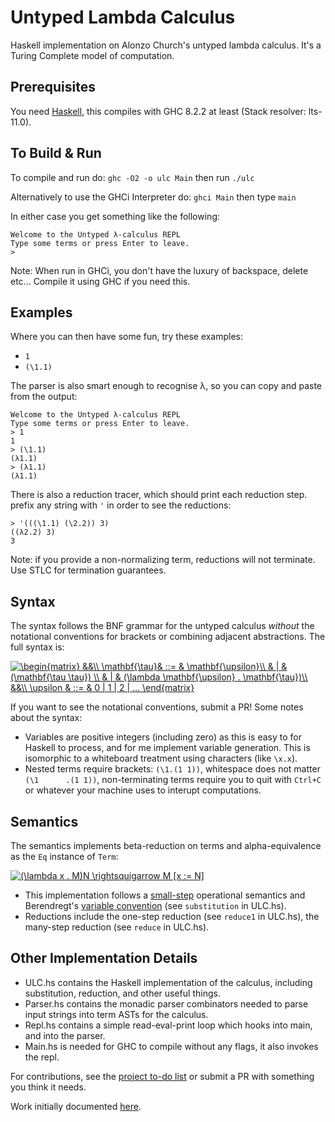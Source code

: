 # Untyped Lambda Calculus
Haskell implementation on Alonzo Church's untyped lambda calculus. It's a Turing Complete model of computation.

## Prerequisites
You need [Haskell](https://www.haskell.org/), this compiles with GHC 8.2.2 at least (Stack resolver: lts-11.0).

## To Build & Run

To compile and run do:
`ghc -O2 -o ulc Main`
then run `./ulc`

Alternatively to use the GHCi Interpreter do:
`ghci Main`
then type `main`

In either case you get something like the following:
```
Welcome to the Untyped λ-calculus REPL
Type some terms or press Enter to leave.
>

```
Note: When run in GHCi, you don't have the luxury of backspace, delete etc...
Compile it using GHC if you need this.

## Examples 
Where you can then have some fun, try these examples:
- `1`
- `(\1.1)`

The parser is also smart enough to recognise λ, so you can copy and paste from the output:
```
Welcome to the Untyped λ-calculus REPL
Type some terms or press Enter to leave.
> 1
1
> (\1.1)
(λ1.1)
> (λ1.1)
(λ1.1)
```

There is also a reduction tracer, which should print each reduction step. prefix any string with `'` in order to see the reductions:
```
> '(((\1.1) (\2.2)) 3)
((λ2.2) 3)
3
```
Note: if you provide a non-normalizing term, reductions will not terminate. Use STLC for termination guarantees.

## Syntax 

The syntax follows the BNF grammar for the untyped calculus *without* the notational conventions for brackets or combining adjacent abstractions. The full syntax is:

<a href="https://www.codecogs.com/eqnedit.php?latex=\begin{matrix}&space;&&\\&space;\mathbf{\tau}&&space;::=&space;&&space;\mathbf{\upsilon}\\&space;&&space;|&space;&&space;(\mathbf{\tau&space;\tau})&space;\\&space;&&space;|&space;&&space;(\lambda&space;\mathbf{\upsilon}&space;.&space;\mathbf{\tau})\\&space;&&\\&space;\upsilon&space;&&space;::=&space;&&space;0&space;|&space;1&space;|&space;2&space;|&space;...&space;\end{matrix}" target="_blank"><img src="https://latex.codecogs.com/gif.latex?\begin{matrix}&space;&&\\&space;\mathbf{\tau}&&space;::=&space;&&space;\mathbf{\upsilon}\\&space;&&space;|&space;&&space;(\mathbf{\tau&space;\tau})&space;\\&space;&&space;|&space;&&space;(\lambda&space;\mathbf{\upsilon}&space;.&space;\mathbf{\tau})\\&space;&&\\&space;\upsilon&space;&&space;::=&space;&&space;0&space;|&space;1&space;|&space;2&space;|&space;...&space;\end{matrix}" title="\begin{matrix} &&\\ \mathbf{\tau}& ::= & \mathbf{\upsilon}\\ & | & (\mathbf{\tau \tau}) \\ & | & (\lambda \mathbf{\upsilon} . \mathbf{\tau})\\ &&\\ \upsilon & ::= & 0 | 1 | 2 | ... \end{matrix}" /></a>

If you want to see the notational conventions, submit a PR! Some notes about the syntax:

- Variables are positive integers (including zero) as this is easy to for Haskell to process, and for me implement variable generation. This is isomorphic to a whiteboard treatment using characters (like `\x.x`).
- Nested terms require brackets: `(\1.(1 1))`, whitespace does not matter `(\1      .(1 1))`, non-terminating terms require you to quit with `Ctrl+C` or whatever your machine uses to interupt computations.

## Semantics

The semantics implements beta-reduction on terms and alpha-equivalence as the `Eq` instance of `Term`:

<a href="https://www.codecogs.com/eqnedit.php?latex=(\lambda&space;x&space;.&space;M)N&space;\rightsquigarrow&space;M&space;[x&space;:=&space;N]" target="_blank"><img src="https://latex.codecogs.com/gif.latex?(\lambda&space;x&space;.&space;M)N&space;\rightsquigarrow&space;M&space;[x&space;:=&space;N]" title="(\lambda x . M)N \rightsquigarrow M [x := N]" /></a>

- This implementation follows a [small-step](https://cs.stackexchange.com/questions/43294/difference-between-small-and-big-step-operational-semantics) operational semantics and Berendregt's [variable convention](https://cs.stackexchange.com/questions/69323/barendregts-variable-convention-what-does-it-mean) (see `substitution` in ULC.hs). 
- Reductions include the one-step reduction (see `reduce1` in ULC.hs), the many-step reduction (see `reduce` in ULC.hs). 

## Other Implementation Details
- ULC.hs contains the Haskell implementation of the calculus, including substitution, reduction, and other useful things.
- Parser.hs contains the monadic parser combinators needed to parse input strings into term ASTs for the calculus.
- Repl.hs contains a simple read-eval-print loop which hooks into main, and into the parser.
- Main.hs is needed for GHC to compile without any flags, it also invokes the repl.

For contributions, see the [project to-do list](https://github.com/lukeg101/lplzoo/projects/1) or submit a PR with something you think it needs.

Work initially documented [here](https://gist.github.com/lukeg101/9090f20f4a7b09f401df9390a0e357c9).


